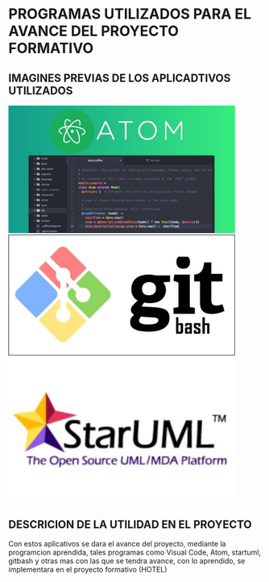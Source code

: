# PROGRAMAS UTILIZADOS PARA EL AVANCE DEL PROYECTO FORMATIVO

## IMAGINES PREVIAS DE LOS APLICADTIVOS UTILIZADOS

<img src="img/atom.jpg" width="450">

<img src="img/gitbash.jpg" width="450">

<img src="img/start.jpeg" width="450">


## DESCRICION DE LA UTILIDAD EN EL PROYECTO

Con estos aplicativos se dara el avance del proyecto, mediante la programcion aprendida, tales programas como Visual Code, Atom, startuml, gitbash y otras mas con las que se tendra avance, con lo aprendido, se implementara en el proyecto formativo (HOTEL) 
